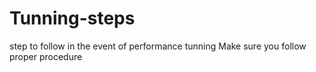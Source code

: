 # Tunning-steps
step to follow in the event of performance tunning
Make sure you follow proper procedure
